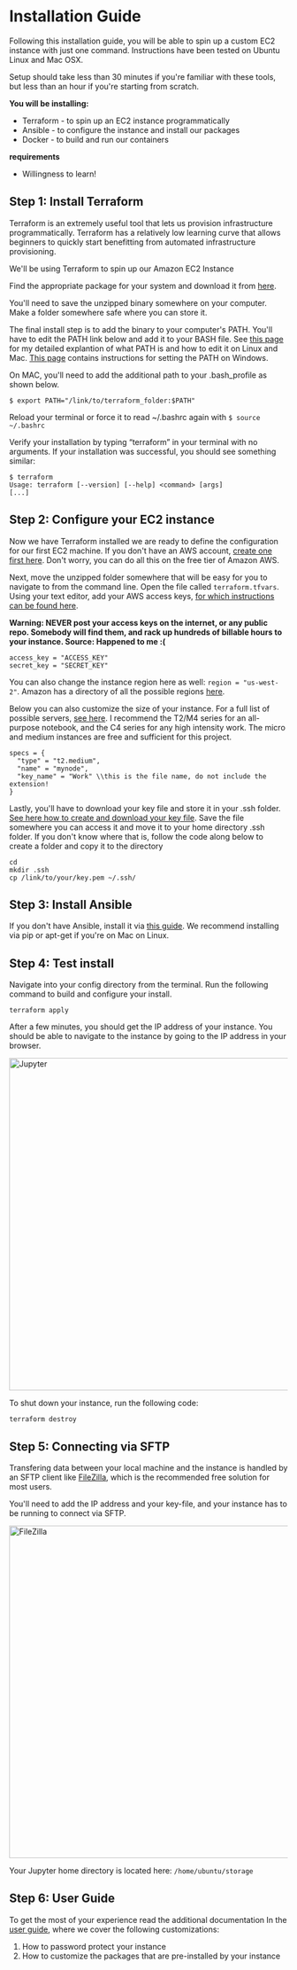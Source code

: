 # Installation Guide

Following this installation guide, you will be able to spin up a custom EC2 instance with just one command.  Instructions have been tested on Ubuntu Linux and Mac OSX.  

Setup should take less than 30 minutes if you're familiar with these tools, but less than an hour if you're starting from scratch.

**You will be installing:**
- Terraform - to spin up an EC2 instance programmatically 
- Ansible - to configure the instance and install our packages
- Docker - to build and run our containers

**requirements**
- Willingness to learn!

## Step 1: Install Terraform

Terraform is an extremely useful tool that lets us provision infrastructure programmatically. Terraform has a relatively low learning curve that allows beginners to quickly start benefitting from automated infrastructure provisioning. 

We'll be using Terraform to spin up our Amazon EC2 Instance

Find the appropriate package for your system and download it from [here](https://www.terraform.io/intro/getting-started/install.html).

You'll need to save the unzipped binary somewhere on your computer. Make a folder somewhere safe where you can store it. 

The final install step is to add the binary to your computer's PATH.  You'll have to edit the PATH link below and add it to your BASH file.  See [this page](https://github.com/mikekosk/Urchin-Data-Cloud/blob/master/BASH-PROFILE.md) for my detailed explantion of what PATH is and how to edit it on Linux and Mac. [This page](https://stackoverflow.com/questions/1618280/where-can-i-set-path-to-make-exe-on-windows) contains instructions for setting the PATH on Windows.

On MAC, you'll need to add the additional path to your .bash_profile as shown below. 

```
$ export PATH="/link/to/terraform_folder:$PATH"
```

Reload your terminal or force it to read ~/.bashrc again with ```$ source ~/.bashrc```

Verify your installation by typing “terraform” in your terminal with no arguments. If your installation was successful, you should see something similar:

```
$ terraform 
Usage: terraform [--version] [--help] <command> [args]
[...]
```

## Step 2: Configure your EC2 instance

Now we have Terraform installed we are ready to define the configuration for our first EC2 machine. If you don't have an AWS account, [create one first here](https://aws.amazon.com/).  Don't worry, you can do all this on the free tier of Amazon AWS.  

Next, move the unzipped folder somewhere that will be easy for you to navigate to from the command line.  Open the file called ```terraform.tfvars```.  Using your text editor, add your AWS access keys, [for which instructions can be found here](https://aws.amazon.com/blogs/security/wheres-my-secret-access-key/).

**Warning: NEVER post your access keys on the internet, or any public repo. Somebody will find them, and rack up hundreds of billable hours to your instance. Source: Happened to me :(**

```
access_key = "ACCESS_KEY"
secret_key = "SECRET_KEY"
```
You can also change the instance region here as well: ```region = "us-west-2"```.  Amazon has a directory of all the possible regions [here](http://docs.aws.amazon.com/AWSEC2/latest/UserGuide/using-regions-availability-zones.html#concepts-available-regions).

Below you can also customize the size of your instance.  For a full list of possible servers, [see here](https://aws.amazon.com/ec2/instance-types/ "Instance sizes").  I recommend the T2/M4 series for an all-purpose notebook, and the C4 series for any high intensity work.  The micro and medium instances are free and sufficient for this project.  

```
specs = {
  "type" = "t2.medium",
  "name" = "mynode",
  "key_name" = "Work" \\this is the file name, do not include the extension!
}
```

Lastly, you'll have to download your key file and store it in your .ssh folder.  [See here how to create and download your key file](http://docs.aws.amazon.com/AWSEC2/latest/UserGuide/ec2-key-pairs.html).  Save the file somewhere you can access it and move it to your home directory .ssh folder.  If you don't know where that is, follow the code along below to create a folder and copy it to the directory

```
cd
mkdir .ssh
cp /link/to/your/key.pem ~/.ssh/
```

## Step 3: Install Ansible

If you don't have Ansible, install it via [this guide](http://docs.ansible.com/ansible/latest/intro_installation.html#installation).  We recommend installing via pip or apt-get if you're on Mac on Linux. 

## Step 4: Test install

Navigate into your config directory from the terminal.  Run the following command to build and configure your install.
```
terraform apply
```
After a few minutes, you should get the IP address of your instance.  You should be able to navigate to the instance by going to the IP address in your browser.

<img src="https://image.ibb.co/dS5sB5/Screen_Shot_2017_09_18_at_1_23_06_PM.png" alt="Jupyter" width="600">

To shut down your instance, run the following code:
```
terraform destroy
```

## Step 5: Connecting via SFTP

Transfering data between your local machine and the instance is handled by an SFTP client like [FileZilla](https://filezilla-project.org/), which is the recommended free solution for most users.

You'll need to add the IP address and your key-file, and your instance has to be running to connect via SFTP.

<img src="https://image.ibb.co/fseNdk/Screen_Shot_2017_09_18_at_1_07_22_PM.png" alt="FileZilla" width="600">

Your Jupyter home directory is located here: ```/home/ubuntu/storage```


## Step 6: User Guide

To get the most of your experience read the additional documentation In the [user guide](https://github.com/mikekosk/datascience-cloud/blob/master/USER-GUIDE.md), where we cover the following customizations:

1. How to password protect your instance
2. How to customize the packages that are pre-installed by your instance  
